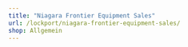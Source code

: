```yaml
---
title: "Niagara Frontier Equipment Sales"
url: /lockport/niagara-frontier-equipment-sales/
shop: Allgemein
---
```

